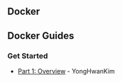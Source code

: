## Docker

## Docker Guides

### Get Started

- [Part 1: Overview](https://docs.docker.com/get-started/) - YongHwanKim
